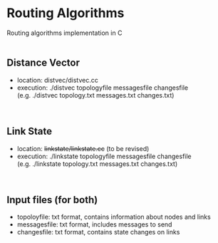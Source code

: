 # Routing Algorithms
Routing algorithms implementation in C
<br>
<br>

## Distance Vector
- location: distvec/distvec.cc
- execution: ./distvec topologyfile messagesfile changesfile 
<br> (e.g. ./distvec topology.txt messages.txt changes.txt)
<br>

## Link State
- location: ~~linkstate/linkstate.cc~~ (to be revised)
- execution: ./linkstate topologyfile messagesfile changesfile
<br> (e.g. ./linkstate topology.txt messages.txt changes.txt)
<br>

## Input files (for both)
- topoloyfile: txt format, contains information about nodes and links
- messagesfile: txt format, includes messages to send
- changesfile: txt format, contains state changes on links
